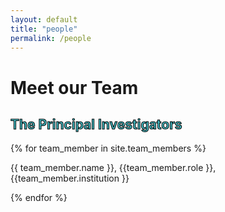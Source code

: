 ```yaml
---
layout: default
title: "people"
permalink: /people
---
```


<div class="text-block-main">
<h1 style="width:250px;">Meet our Team</h1>
  </div>

<div class="text-block-right">
<h2 style="color:#42b7bf;-webkit-text-stroke-width:1px;-webkit-text-stroke-color:black;">The Principal Investigators</h2>
{% for team_member in site.team_members %}
  <div class="image">
   <!-- # <img style="float:left" src={{ team_member.picture }}> remove pictures for now -->
  </div>
  <div class="text">
  <p style="text-align:left;"> {{ team_member.name }}, {{team_member.role }}, {{team_member.institution }} </p>

</div>
{% endfor %} 
 </div>
